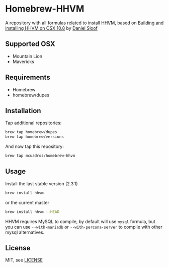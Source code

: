 # Homebrew-HHVM

A repository with all formulas related to install [HHVM](http://www.hiphop-php.com/blog/), based on [Building and installing HHVM on OSX 10.8](https://github.com/facebook/hhvm/wiki/Building-and-installing-HHVM-on-OSX-10.8) by [Daniel Sloof](https://github.com/danslo)

Supported OSX
------------
* Mountain Lion
* Mavericks

Requirements
------------

* Homebrew
* homebrew/dupes

Installation
------------

Tap additional repositories:

```sh
brew tap homebrew/dupes
brew tap homebrew/versions
```

And now tap this repository:

```sh
brew tap mcuadros/homebrew-hhvm
```

Usage
-----

Install the last stable version (2.3.1)

```sh
brew install hhvm
```

or the current master

```sh
brew install hhvm --HEAD
```

HHVM requires MySQL to compile, by default will use `mysql` formula, but 
you can use `--with-mariadb` or `--with-percona-server` to compile with other
mysql alternatives.

License
-------

MIT, see [LICENSE](LICENSE)
